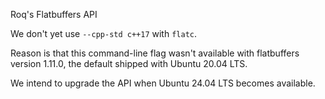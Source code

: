 Roq's Flatbuffers API

We don't yet use `--cpp-std c++17` with `flatc`.

Reason is that this command-line flag wasn't available with flatbuffers
version 1.11.0, the default shipped with Ubuntu 20.04 LTS.

We intend to upgrade the API when Ubuntu 24.04 LTS becomes available.
